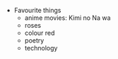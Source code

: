 - Favourite things
  - anime movies: Kimi no Na wa
  - roses
  - colour red
  - poetry
  - technology
